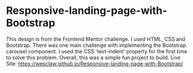 # Responsive-landing-page-with-Bootstrap
This design is from the Frontend Mentor challenge. I used HTML, CSS and Bootstrap. There was one main challenge with implementing the Bootstrap carousel component. I used the CSS 'text-indent' property for the first time to solve this problem. Overall, this was a simple fun project to build.
Live Site: https://wesclaw.github.io/Responsive-landing-page-with-Bootstrap/
